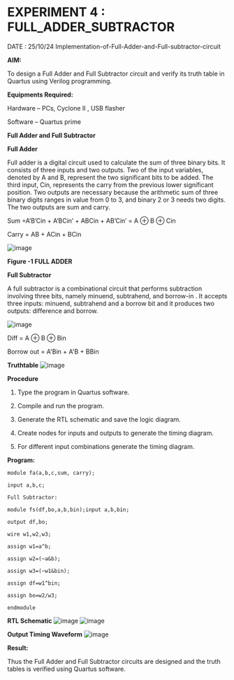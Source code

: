 # EXPERIMENT 4 : FULL_ADDER_SUBTRACTOR
DATE : 25/10/24
Implementation-of-Full-Adder-and-Full-subtractor-circuit

**AIM:**

To design a Full Adder and Full Subtractor circuit and verify its truth table in Quartus using Verilog programming.

**Equipments Required:**

Hardware – PCs, Cyclone II , USB flasher

Software – Quartus prime

**Full Adder and Full Subtractor**

**Full Adder**

Full adder is a digital circuit used to calculate the sum of three binary bits. It consists of three inputs and two outputs. Two of the input variables, denoted by A and B, represent the two significant bits to be added. The third input, Cin, represents the carry from the previous lower significant position. Two outputs are necessary because the arithmetic sum of three binary digits ranges in value from 0 to 3, and binary 2 or 3 needs two digits. The two outputs are sum and carry.

Sum =A’B’Cin + A’BCin’ + ABCin + AB’Cin’ = A ⊕ B ⊕ Cin 

Carry = AB + ACin + BCin

![image](https://github.com/naavaneetha/FULL_ADDER_SUBTRACTOR/assets/154305477/0f30ba51-5ffb-4198-845f-18e054f675e7)

**Figure -1 FULL ADDER**

**Full Subtractor**

A full subtractor is a combinational circuit that performs subtraction involving three bits, namely minuend, subtrahend, and borrow-in . It accepts three inputs: minuend, subtrahend and a borrow bit and it produces two outputs: difference and borrow.

![image](https://github.com/naavaneetha/FULL_ADDER_SUBTRACTOR/assets/154305477/02b24f51-ab51-4304-9ad6-7b81ffc1ead5)

Diff = A ⊕ B ⊕ Bin 

Borrow out = A'Bin + A'B + BBin

**Truthtable**
![image](https://github.com/user-attachments/assets/de404466-de40-454e-99e6-02d81987d08b)

**Procedure**

1. Type the program in Quartus software.

2. Compile and run the program.

3. Generate the RTL schematic and save the logic diagram.

4. Create nodes for inputs and outputs to generate the timing diagram.

5. For different input combinations generate the timing diagram.

**Program:**
```
module fa(a,b,c,sum, carry);

input a,b,c;

Full Subtractor:

module fs(df,bo,a,b,bin);input a,b,bin;

output df,bo;

wire w1,w2,w3;

assign w1=a^b;

assign w2=(~a&b);

assign w3=(~w1&bin);

assign df=w1^bin;

assign bo=w2/w3;

endmodule
```

**RTL Schematic**
![image](https://github.com/user-attachments/assets/5dec4af2-8fb8-44cf-ad0b-c8b7e9385edd)
![image](https://github.com/user-attachments/assets/107cdfb3-1155-4e9e-82b0-88c36799530d)

**Output Timing Waveform**
![image](https://github.com/user-attachments/assets/3dc8c43c-b881-4b98-ad92-27cffb0e1d2c)

**Result:**

Thus the Full Adder and Full Subtractor circuits are designed and the truth tables is verified using Quartus software.

